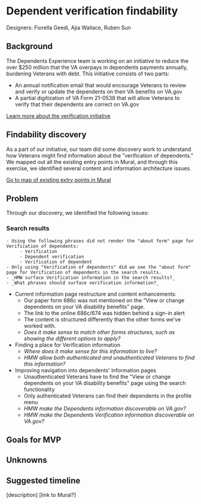 # Dependent verification findability

Designers: Fiorella Geedi, Ajia Wallace, Ruben Sun

## Background

The Dependents Experience team is working on an initiative to reduce the over $250 million that the VA overpays in dependents payments annually, burdening Veterans with debt. This initiative consists of two parts: 

- An annual notification email that would encourage Veterans to review and verify or update the dependents on their VA benefits on VA.gov
- A partial digitization of VA Form 21-0538 that will allow Veterans to verify that their dependents are correct on VA.gov

[Learn more about the verification initiative](https://github.com/department-of-veterans-affairs/va.gov-team/tree/master/products/dependents/dependency_verification)

## Findability discovery

As a part of our initiative, our team did some discovery work to understand how Veterans might find information about the "verification of dependents."  We mapped out all the existing entry points in Mural, and through this exercise, we identified several content and information architecture issues. 

[Go to map of existing extry points in Mural](https://app.mural.co/t/departmentofveteransaffairs9999/m/departmentofveteransaffairs9999/1689863079145/5b97ba9ea11077f983f3413167f6324f11aa04a8?wid=0-1733935267441)

## Problem

Through our discovery, we identified the following issues:

### Search results
    - Using the following phrases did not render the "about form" page for Verification of dependents:
         - Verification
         - Dependent verification
         - Verification of dependent 
    - Only using "Verification of dependents" did we see the "about form" page for Verification of dependents in the search results.
    - _HMW surface Verification information in the search results?_
    - _What phrases should surface verification information?_
- Current information page restructure and content enhancements:
    - Our paper form 686c was not mentioned on the "View or change dependents on your VA disability benefits" page.
    - The link to the online 686c/674 was hidden behind a sign-in alert
    - The content is structured differently than the other forms we've worked with.
    -  _Does it make sense to match other forms structures, such as showing the different options to apply?_
- Finding a place for Verification information
    - _Where does it make sense for this information to live?_
    - _HMW allow both authenticated and unauthenticated Veterans to find this information?_
- Improving navigation into dependents' information pages
    - Unauthenticated Veterans have to find the "View or change dependents on your VA disability benefits" page using the search functionality
    - Only authenticated Veterans can find their dependents in the profile menu
    - _HMW make the Dependents information discoverable on VA.gov?_
    - _HMW make the Dependents Verification information discoverable on VA.gov?_

## Goals for MVP

## Unknowns

## Suggested timeline

[description] [link to Mural?]
